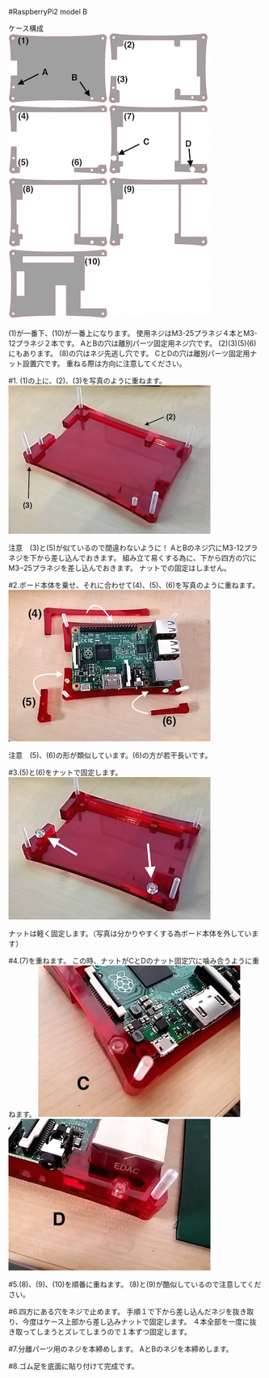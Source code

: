#RaspberryPi2 model B

ケース構成<br>
![](../img/1100_case/manual/raspi2_00.jpg)

(1)が一番下、(10)が一番上になります。
使用ネジはM3-25プラネジ４本とM3-12プラネジ２本です。
AとBの穴は離別パーツ固定用ネジ穴です。
(2)(3)(5)(6)にもあります。
(8)の穴はネジ先逃し穴です。
CとDの穴は離別パーツ固定用ナット設置穴です。
重ねる際は方向に注意してください。

#1.  (1)の上に、(2)、(3)を写真のように重ねます。
![](../img/1100_case/manual/raspi2_01.jpg)

注意　(3)と(5)が似ているので間違わないように！
AとBのネジ穴にM3-12プラネジを下から差し込んでおきます。
組み立て易くする為に、下から四方の穴にM3−25プラネジを差し込んでおきます。
ナットでの固定はしません。

#2.ボード本体を乗せ、それに合わせて(4)、(5)、(6)を写真のように重ねます。
![](../img/1100_case/manual/raspi2_03.jpg)

注意　(5)、(6)の形が類似しています。(6)の方が若干長いです。

#3.(5)と(6)をナットで固定します。
![](../img/1100_case/manual/raspi2_04.png)

ナットは軽く固定します。（写真は分かりやすくする為ボード本体を外しています）

#4.(7)を重ねます。
この時、ナットがCとDのナット固定穴に噛み合うように重ねます。
![](../img/1100_case/manual/raspi2_06.jpg)
![](../img/1100_case/manual/raspi2_05.jpg)

#5.(8)、(9)、(10)を順番に重ねます。
(8)と(9)が酷似しているので注意してください。

#6.四方にある穴をネジで止めます。
手順１で下から差し込んだネジを抜き取り、今度はケース上部から差し込みナットで固定します。
４本全部を一度に抜き取ってしまうとズレてしまうので１本ずつ固定します。

#7.分離パーツ用のネジを本締めします。
AとBのネジを本締めします。

#8.ゴム足を底面に貼り付けて完成です。